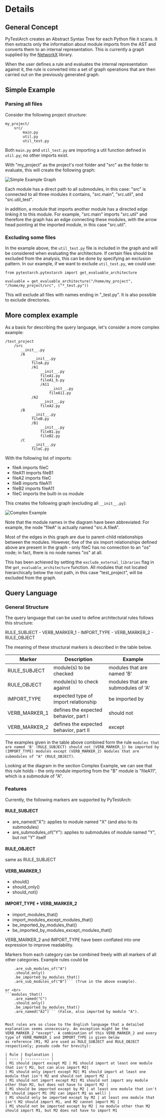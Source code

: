 # Details

## General Concept
PyTestArch creates an Abstract Syntax Tree for each Python file it scans. It then extracts only the information about 
module imports from the AST and converts them to an internal representation. This is currently a graph supplied by the 
[NetworkX](https://networkx.org/) library.

When the user defines a rule and evaluates the internal representation against it, the rule is converted into a set of
graph operations that are then carried out on the previously generated graph.


## Simple Example

### Parsing all files
Consider the following project structure:
```
my_project/
    src/
        main.py
        util.py
        util_test.py
```

Both `main.py` and `util_test.py` are importing a util function defined in `util.py`; no other imports exist.

With "my_project" as the project's root folder and "src" as the folder to evaluate, this will create the following graph:

![Simple Example Graph](./resources/docu_simple_example.png)

Each module has a direct path to all submodules, in this case: "src" is connected to all three modules it contains, 
"src.main", "src.util", and "src.util_test".

In addition, a module that imports another module has a directed edge linking it to this module. For example, "src.main"
imports "src.util" and therefore the graph has an edge connecting these modules, with the arrow head pointing at the imported
module, in this case "src.util".

### Excluding some files

In the example above, the `util_test.py` file is included in the graph and will be considered when evaluating the architecture.
If certain files should be excluded from the analysis, this can be done by specifying an exclusion pattern. In our example,
if we want to exclude `util_test.py`, we could use:
```
from pytestarch.pytestarch import get_evaluable_architecture

evaluable = get_evaluable_architecture("/home/my_project", "/home/my_project/src", ("*_test.py"))
```
This will exclude all files with names ending in "_test.py". It is also possible to exclude directories.


## More complex example
As a basis for describing the query language, let's consider a more complex example:
```
/test_project
    /src
       __init__.py
       /A
            __init__.py
            fileA.py
            /A1
                __init__.py
                fileA1.py
                fileA1_b.py
                /A11
                    __init__.py
                    fileA11.py
            /A2
                __init__.py
                fileA2.py
       /B
            __init__.py
            fileB.py
            /B1
                __init__.py
                fileB1.py
                fileB2.py
       /C 
            __init__.py
            fileC.py
```

With the following list of imports:
<ul>
    <li>fileA imports fileC</li>
    <li>fileA11 imports fileB1</li>
    <li>fileA2 imports fileC</li>
    <li>fileB imports fileA11</li>
    <li>fileB2 imports fileA11</li>
    <li>fileC imports the built-in os module</li>
</ul>

This creates the following graph (excluding all `__init__.py`):

![Complex Example](./resources/docu_complex_example.png)

Note that the module names in the diagram have been abbreviated: For example, the node "fileA" is actually named "src.A.fileA".

Most of the edges in this graph are due to parent-child relationships between the modules. However, five of the six import
relationships defined above are present in the graph - only fileC has no connection to an "os" node; in fact, there is no
node names "os" at all.

This has been achieved by setting the `exclude_external_libraries` flag in the `get_evaluable_architecture` function. All modules that 
not located hierarchically below the root path, in this case "test_project", will be excluded from the graph.



## Query Language

### General Structure

The query language that can be used to define architectural rules follows this structure: 

RULE_SUBJECT - VERB_MARKER_1 - IMPORT_TYPE - VERB_MARKER_2 - RULE_OBJECT

The meaning of these structural markers is described in the table below.

| Marker       | Description                                            | Example                            |
|--------------|--------------------------------------------------------|------------------------------------|
| RULE_SUBJECT | module(s) to be checked                                | modules that are named 'B'         |
| RULE_OBJECT  | module(s) to check against                             | modules that are submodules of 'A' |
| IMPORT_TYPE | expected type of import relationship | be imported by                     |
| VERB_MARKER_1 | defines the expected behavior, part I                  | should not                         |
| VERB_MARKER_2 | defines the expected behavior, part II                 | except                             |

The examples given in the table above combined form the rule `modules that are named 'B' (RULE_SUBJECT) should not (VERB_MARKER_1) be imported by (IMPORT_TYPE) modules except (VERB_MARKER_2) modules that are submodules of "A" (RULE_OBJECT)`.

Looking at the diagram in the section Complex Example, we can see that this rule holds - the only module importing 
from the "B" module is "fileA11", which is a submodule of "A".


### Features

Currently, the following markers are supported by PyTestArch:

#### RULE_SUBJECT
* are_named("X"): applies to module named "X" (and also to its submodules)
* are_submodules_of("Y"): applies to submodules of module named "Y", but not "Y" itself

#### RULE_OBJECT
same as RULE_SUBJECT

#### VERB_MARKER_1
* should()
* should_only()
* should_not()

#### IMPORT_TYPE + VERB_MARKER_2
* import_modules_that()
* import_modules_except_modules_that()
* be_imported_by_modules_that()
* be_imported_by_modules_except_modules_that()

VERB_MARKER_2 and IMPORT_TYPE have been conflated into one expression to improve readability.

Markers from each category can be combined freely with all markers of all other categories. Example rules could be <br>
```modules_that()
    .are_sub_modules_of("A")
    .should_only()
    .be_imported_by_modules_that()
    .are_sub_modules_of("B")``` (True in the above example).

or <br>
```modules_that()
    .are_named("C")
    .should_only()
    .be_imported_by_modules_that()
    .are_named("A2")``` (False, also imported by module "A").


Most rules are so close to the English language that a detailed explanation seems unnecessary. An exception might be the
VERB_MARKER_2 "except". A combination of this VERB_MARKER_2 and every type of VERB_MARKER_1 and IMPORT_TYPE is given below
as reference (M1, M2 are used as RULE_SUBJECT and RULE_OBJECT respectively; pseudo code for brevity):

| Rule | Explanation |
| ---- | ----------- |
| M1 should import except M2 | M1 should import at least one module that isn't M2, but can also import M2|
| M1 should only import except M2| M1 should import at least one module that isn't M2 and should not import M2 |
| M1 should not import except M2| M1 should not import any module other than M2, but does not have to import M2 |
| M1 should be imported except by M2 | at least one module that isn't M2 should import M1 (M2 can import M1 as well) |
| M1 should only be imported except by M2 | at least one module that isn't M2 should import M1, and M2 cannot import M1 |
| M1 should not be imported except by M2 | no module other than M2 should import M1, but M2 does not have to import M1


